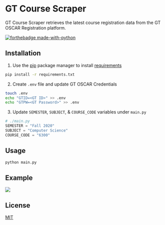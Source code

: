 # GT Course Scraper

GT Course Scraper retrieves the latest course registration data from the GT OSCAR Registration platform.

[![forthebadge made-with-python](http://ForTheBadge.com/images/badges/made-with-python.svg)](https://www.python.org/)

## Installation

1. Use the [pip](https://pip.pypa.io/en/stable/) package manager to install [requirements](./requirements.txt)

```bash
pip install -r requirements.txt
```

2. Create `.env` file and update GT OSCAR Credentials

```bash
touch .env
echo "GTID=<GT ID>" >> .env
echo "GTPW=<GT Password>" >> .env
```

3. Update `SEMESTER`, `SUBJECT`, & `COURSE_CODE` variables under `main.py`

```python
# ./main.py
SEMESTER = "Fall 2020"
SUBJECT = "Computer Science"
COURSE_CODE = "6300"
```

## Usage

```bash
python main.py
```

## Example

<img src="https://i.imgur.com/IIu6BMV.gif" />

## License

[MIT](https://choosealicense.com/licenses/mit/)
